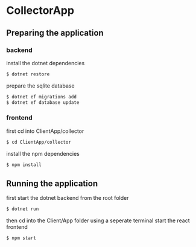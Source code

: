 
# CollectorApp

####

## Preparing the application

### backend

install the dotnet dependencies

```bash
$ dotnet restore
```

prepare the sqlite database

```bash
$ dotnet ef migrations add
$ dotnet ef database update
```

### frontend

first cd into ClientApp/collector

```bash
$ cd ClientApp/collector
```

install the npm dependencies

```bash
$ npm install
```

## Running the application

first start the dotnet backend from the root folder

```bash
$ dotnet run
```

then cd into the Client/App folder using a seperate terminal
start the react frontend

```bash
$ npm start
```
